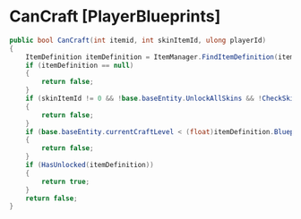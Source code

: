 <Badge type="danger" text="Carbon Compatible"/><Badge type="warning" text="Oxide Compatible"/>
# CanCraft [PlayerBlueprints]
```csharp
public bool CanCraft(int itemid, int skinItemId, ulong playerId)
{
	ItemDefinition itemDefinition = ItemManager.FindItemDefinition(itemid);
	if (itemDefinition == null)
	{
		return false;
	}
	if (skinItemId != 0 && !base.baseEntity.UnlockAllSkins && !CheckSkinOwnership(skinItemId, playerId))
	{
		return false;
	}
	if (base.baseEntity.currentCraftLevel < (float)itemDefinition.Blueprint.GetWorkbenchLevel())
	{
		return false;
	}
	if (HasUnlocked(itemDefinition))
	{
		return true;
	}
	return false;
}

```
